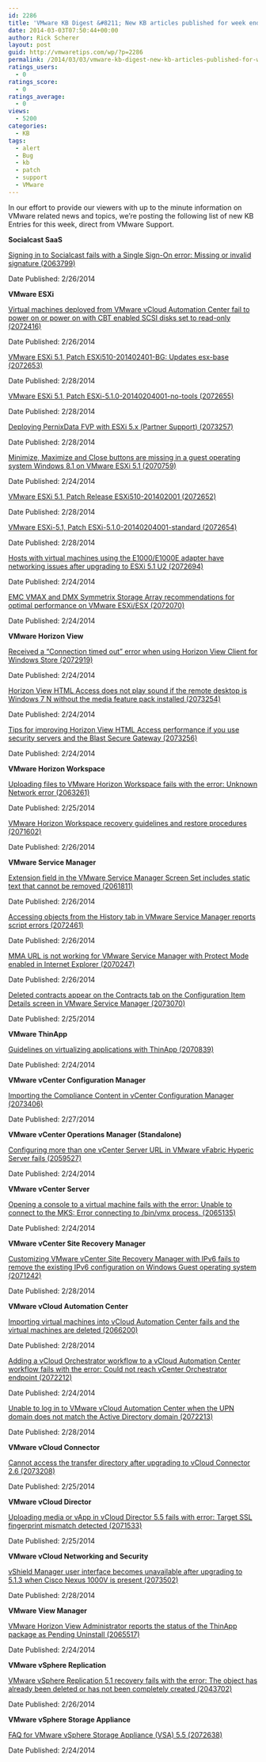```yaml
---
id: 2286
title: 'VMware KB Digest &#8211; New KB articles published for week ending 2/29/14'
date: 2014-03-03T07:50:44+00:00
author: Rick Scherer
layout: post
guid: http://vmwaretips.com/wp/?p=2286
permalink: /2014/03/03/vmware-kb-digest-new-kb-articles-published-for-week-ending-22914/
ratings_users:
  - 0
ratings_score:
  - 0
ratings_average:
  - 0
views:
  - 5200
categories:
  - KB
tags:
  - alert
  - Bug
  - kb
  - patch
  - support
  - VMware
---
```

In our effort to provide our viewers with up to the minute information on VMware related news and topics, we&#8217;re posting the following list of new KB Entries for this week, direct from VMware Support.

<!--more-->

**Socialcast SaaS**
  
[Signing in to Socialcast fails with a Single Sign-On error: Missing or invalid signature (2063799)](http://bit.ly/NneUOM)
  
Date Published: 2/26/2014

**VMware ESXi**
  
[Virtual machines deployed from VMware vCloud Automation Center fail to power on or power on with CBT enabled SCSI disks set to read-only (2072416)](http://bit.ly/1ojVhTb)
  
Date Published: 2/26/2014
  
[VMware ESXi 5.1, Patch ESXi510-201402401-BG: Updates esx-base (2072653)](http://bit.ly/1ojVkhK)
  
Date Published: 2/28/2014
  
[VMware ESXi 5.1, Patch ESXi-5.1.0-20140204001-no-tools (2072655)](http://bit.ly/NneUOP)
  
Date Published: 2/28/2014
  
[Deploying PernixData FVP with ESXi 5.x (Partner Support) (2073257)](http://bit.ly/1ojVkhR)
  
Date Published: 2/28/2014
  
[Minimize, Maximize and Close buttons are missing in a guest operating system Windows 8.1 on VMware ESXi 5.1 (2070759)](http://bit.ly/NneVCw)
  
Date Published: 2/24/2014
  
[VMware ESXi 5.1, Patch Release ESXi510-201402001 (2072652)](http://bit.ly/1ojVi9u)
  
Date Published: 2/28/2014
  
[VMware ESXi-5.1, Patch ESXi-5.1.0-20140204001-standard (2072654)](http://bit.ly/1ojVkhU)
  
Date Published: 2/28/2014
  
[Hosts with virtual machines using the E1000/E1000E adapter have networking issues after upgrading to ESXi 5.1 U2 (2072694)](http://bit.ly/NneVSR)
  
Date Published: 2/24/2014
  
[EMC VMAX and DMX Symmetrix Storage Array recommendations for optimal performance on VMware ESXi/ESX (2072070)](http://bit.ly/NneUOX)
  
Date Published: 2/24/2014

**VMware Horizon View**
  
[Received a “Connection timed out” error when using Horizon View Client for Windows Store (2072919)](http://bit.ly/1ojVkyb)
  
Date Published: 2/24/2014
  
[Horizon View HTML Access does not play sound if the remote desktop is Windows 7 N without the media feature pack installed (2073254)](http://bit.ly/NneXKp)
  
Date Published: 2/24/2014
  
[Tips for improving Horizon View HTML Access performance if you use security servers and the Blast Secure Gateway (2073256)](http://bit.ly/1ojVkyc)
  
Date Published: 2/24/2014

**VMware Horizon Workspace**
  
[Uploading files to VMware Horizon Workspace fails with the error: Unknown Network error (2063261)](http://bit.ly/NneXKt)
  
Date Published: 2/25/2014
  
[VMware Horizon Workspace recovery guidelines and restore procedures (2071602)](http://bit.ly/1ojVkyj)
  
Date Published: 2/26/2014

**VMware Service Manager**
  
[Extension field in the VMware Service Manager Screen Set includes static text that cannot be removed (2061811)](http://bit.ly/1ojVkyk)
  
Date Published: 2/26/2014
  
[Accessing objects from the History tab in VMware Service Manager reports script errors (2072461)](http://bit.ly/NneVSW)
  
Date Published: 2/26/2014
  
 [MMA URL is not working for VMware Service Manager with Protect Mode enabled in Internet Explorer (2070247)](http://bit.ly/1ojVi9I)
  
Date Published: 2/26/2014
  
[Deleted contracts appear on the Contracts tab on the Configuration Item Details screen in VMware Service Manager (2073070)](http://bit.ly/1ojVkyr)
  
Date Published: 2/25/2014

**VMware ThinApp**
  
[Guidelines on virtualizing applications with ThinApp (2070839)](http://bit.ly/NneXKH)
  
Date Published: 2/24/2014

**VMware vCenter Configuration Manager**
  
[Importing the Compliance Content in vCenter Configuration Manager (2073406)](http://bit.ly/NneY0Y)
  
Date Published: 2/27/2014

**VMware vCenter Operations Manager (Standalone)**
  
[Configuring more than one vCenter Server URL in VMware vFabric Hyperic Server fails (2059527)](http://bit.ly/1ojVi9L)
  
Date Published: 2/24/2014

**VMware vCenter Server**
  
[Opening a console to a virtual machine fails with the error: Unable to connect to the MKS: Error connecting to /bin/vmx process. (2065135)](http://bit.ly/NneVT1)
  
Date Published: 2/24/2014

**VMware vCenter Site Recovery Manager**
  
[Customizing VMware vCenter Site Recovery Manager with IPv6 fails to remove the existing IPv6 configuration on Windows Guest operating system (2071242)](http://bit.ly/1ojViq0)
  
Date Published: 2/28/2014

**VMware vCloud Automation Center**
  
[Importing virtual machines into vCloud Automation Center fails and the virtual machines are deleted (2066200)](http://bit.ly/1ojVkOJ)
  
Date Published: 2/28/2014
  
[Adding a vCloud Orchestrator workflow to a vCloud Automation Center workflow fails with the error: Could not reach vCenter Orchestrator endpoint (2072212)](http://bit.ly/NneVT5)
  
Date Published: 2/24/2014
  
[Unable to log in to VMware vCloud Automation Center when the UPN domain does not match the Active Directory domain (2072213)](http://bit.ly/1ojVkOM)
  
Date Published: 2/28/2014

**VMware vCloud Connector**
  
[Cannot access the transfer directory after upgrading to vCloud Connector 2.6 (2073208)](http://bit.ly/1etIvMj)
  
Date Published: 2/25/2014

**VMware vCloud Director**
  
[Uploading media or vApp in vCloud Director 5.5 fails with error: Target SSL fingerprint mismatch detected (2071533)](http://bit.ly/1ojViqa)
  
Date Published: 2/25/2014

**VMware vCloud Networking and Security**
  
[vShield Manager user interface becomes unavailable after upgrading to 5.1.3 when Cisco Nexus 1000V is present (2073502)](http://bit.ly/1dIQQfI)
  
Date Published: 2/28/2014

**VMware View Manager**
  
[VMware Horizon View Administrator reports the status of the ThinApp package as Pending Uninstall (2065517)](http://bit.ly/NneY1a)
  
Date Published: 2/24/2014

**VMware vSphere Replication**
  
[VMware vSphere Replication 5.1 recovery fails with the error: The object has already been deleted or has not been completely created (2043702)](http://bit.ly/1ojViqc)
  
Date Published: 2/26/2014

**VMware vSphere Storage Appliance**
  
[FAQ for VMware vSphere Storage Appliance (VSA) 5.5 (2072638)](http://bit.ly/NneY1b)
  
Date Published: 2/24/2014
